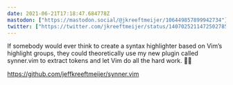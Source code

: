 ```yaml
---
date: 2021-06-21T17:18:47.684778Z
mastodon: ["https://mastodon.social/@jkreeftmeijer/106449857899942734"]
twitter: ["https://twitter.com/jkreeftmeijer/status/1407025211472502785"]
---
```

If somebody would ever think to create a syntax highlighter based on Vim’s highlight groups, they could theoretically use my new plugin called synner.vim to extract tokens and let Vim do all the hard work. 🤷‍♂️

https://github.com/jeffkreeftmeijer/synner.vim
